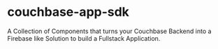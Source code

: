 # couchbase-app-sdk
A Collection of Components that turns your Couchbase Backend into a Firebase like Solution to build a Fullstack Application.
